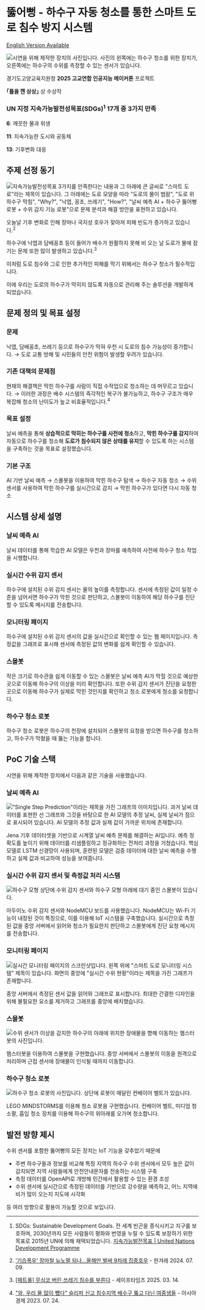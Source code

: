 # 뚫어뻥 - 하수구 자동 청소를 통한 스마트 도로 침수 방지 시스템

[English Version Available](./README.en.md)

![시연을 위해 제작한 장치의 사진입니다. 사진의 왼쪽에는 하수구 청소를 위한 장치가, 오른쪽에는 하수구의 수위를 측정할 수 있는 센서가 있습니다.](README-images/FullView.jpg)

경기도고양교육지원청 **2025 고교연합 인공지능 메이커톤** 프로젝트

**｢틀을 깬 상상｣** 상 수상작

### UN 지정 지속가능발전성목표(SDGs)<sup>1</sup> 17개 중 3가지 만족
**6**: 깨끗한 물과 위생

**11**: 지속가능한 도시와 공동체

**13**: 기후변화 대응

## 주제 선정 동기
![지속가능발전성목표 3가지를 만족한다는 내용과 그 아래에 큰 글씨로 "스마트 도로"라는 제목이 있습니다. 그 아래에는 도로 모양을 따라 "도로의 물이 범람", "도로 위 하수구 막힘", "Why?", "낙엽, 꽁초, 쓰레기", "How?", "날씨 예측 AI + 하수구 뚫어뻥 로봇 + 수위 감지 기능 로봇"으로 문제 분석과 해결 방안을 표현하고 있습니다.](README-images/IdeaBoard.jpg)

오늘날 기후 변화로 인해 장마나 국지성 호우가 잦아져 피해 빈도가 증가하고 있습니다.<sup>2</sup>

하수구에 낙엽과 담배꽁초 등이 들어가 배수가 원활하지 못해 비 오는 날 도로가 물에 잠기는 문제 또한 많이 발생하고 있습니다.<sup>3</sup>

이처럼 도로 침수와 그로 인한 추가적인 피해를 막기 위해서는 하수구 청소가 필수적입니다.

이에 우리는 도로의 하수구가 막히지 않도록 자동으로 관리해 주는 솔루션을 개발하게 되었습니다.

## 문제 정의 및 목표 설정

### 문제
낙엽, 담배꽁초, 쓰레기 등으로 하수구가 막혀 우천 시 도로의 침수 가능성이 증가합니다.
→ 도로 교통 방해 및 시민들의 안전 위험이 발생할 우려가 있습니다.

### 기존 대책의 문제점
현재의 해결책은 막힌 하수구를 사람이 직접 수작업으로 청소하는 데 머무르고 있습니다.
→ 이러한 과정은 배수 시스템의 즉각적인 복구가 불가능하고, 하수구 구조가 매우 복잡해 청소의 난이도가 높고 비효율적입니다.<sup>4</sup>

### 목표 설정
날씨 예측을 통해 **상습적으로 막히는 하수구를 사전에 청소**하고, **막힌 하수구를 감지**하여 자동으로 하수구를 청소해 **도로가 침수되지 않은 상태를 유지**할 수 있도록 하는 시스템을 구축하는 것을 목표로 설정했습니다.

### 기본 구조
AI 기반 날씨 예측 → 스몰봇을 이용하여 막힌 하수구 탐색 → 하수구 자동 청소 → 수위 센서를 사용하여 막힌 하수구를 실시간으로 감지 → 막힌 하수구가 있다면 다시 자동 청소

## 시스템 상세 설명

### 날씨 예측 AI
날씨 데이터를 통해 학습한 AI 모델은 우천과 장마를 예측하여 사전에 하수구 청소 작업을 시행합니다.

### 실시간 수위 감지 센서
하수구에 설치된 수위 감지 센서는 물의 높이를 측정합니다.
센서에 측정된 값이 일정 수준을 넘어서면 하수구가 막힌 것으로 판단하고, 스몰봇이 이동하여 해당 하수구를 진단할 수 있도록 메시지를 전송합니다.

### 모니터링 페이지
하수구에 설치된 수위 감지 센서의 값을 실시간으로 확인할 수 있는 웹 페이지입니다.
측정값을 그래프로 표시해 센서에 측정된 값의 변화를 쉽게 확인할 수 있습니다.

### 스몰봇
작은 크기로 하수관을 쉽게 이동할 수 있는 스몰봇은 날씨 예측 AI가 막힐 것으로 예상한 곳으로 이동해 하수구의 이상을 미리 확인합니다.
또한 수위 감지 센서가 진단을 요청한 곳으로 이동해 하수구가 실제로 막힌 것인지를 확인하고 청소 로봇에게 청소를 요청합니다.

### 하수구 청소 로봇
하수구 청소 로봇은 하수구의 천장에 설치되어 스몰봇의 요청을 받으면 하수구를 청소하고, 하수구가 막혔을 때 뚫는 기능을 합니다.


## PoC 기술 스택

시연을 위해 제작한 장치에서 다음과 같은 기술을 사용했습니다.

### 날씨 예측 AI
!["Single Step Prediction"이라는 제목을 가진 그래프의 이미지입니다. 과거 날씨 데이터를 표현한 선 그래프와 그것을 바탕으로 한 AI 모델의 추정 날씨, 실제 날씨가 점으로 표시되어 있습니다. AI 모델의 추정 값과 실제 값이 가까운 위치에 존재합니다.](README-images/WeatherAIPrediction.jpg)

Jena 기후 데이터셋을 기반으로 시계열 날씨 예측 문제를 해결하는 AI입니다.
예측 정확도를 높이기 위해 데이터를 리샘플링하고 정규화하는 전처리 과정을 거쳤습니다.
핵심 모델로 LSTM 신경망이 사용되며, 훈련된 모델은 검증 데이터에 대한 날씨 예측을 수행하고 실제 값과 비교하여 성능을 보여줍니다.

### 실시간 수위 감지 센서 및 측정값 처리 시스템
![하수구 모형 상단에 수위 감지 센서와 하수구 모형 아래에 대기 중인 스몰봇이 있습니다.](README-images/WaterLevelHamster.jpg)

아두이노 수위 감지 센서와 NodeMCU 보드를 사용했습니다. NodeMCU는 Wi-Fi 기능이 내장된 것이 특징으로, 이를 이용해 IoT 시스템을 구축했습니다.
실시간으로 측정된 값을 중앙 서버에서 읽어와 청소가 필요한지 판단하고 스몰봇에게 진단 요청 메시지를 전송합니다.

### 모니터링 페이지
![실시간 모니터링 페이지의 스크린샷입니다. 왼쪽 위에 "스마트 도로 모니터링 시스템" 제목이 있습니다. 화면의 중앙에 "실시간 수위 현황"이라는 제목을 가진 그래프가 존재합니다.](README-images/LevelWeb.jpg)

중앙 서버에서 측정된 센서 값을 읽어와 그래프로 표시합니다.
최대한 간결한 디자인을 위해 불필요한 요소를 제거하고 그래프를 중앙에 배치했습니다.

### 스몰봇
![수위 센서가 이상을 감지한 하수구의 아래에 위치한 장애물을 향해 이동하는 햄스터봇의 사진입니다.](README-images/HamsterBot.jpg)

햄스터봇을 이용하여 스몰봇을 구현했습니다.
중앙 서버에서 스몰봇의 이동을 원격으로 처리하며 근접 센서에 장애물이 인식될 때까지 이동합니다.

### 하수구 청소 로봇
![하수구 청소 로봇의 사진입니다. 상단에 로봇이 매달린 컨베이어 벨트가 있습니다.](README-images/Mindstorms.jpg)

LEGO MINDSTORMS를 이용해 청소 로봇을 구현했습니다.
컨베이어 벨트, 미디엄 청소팔, 흡입 청소 장치를 이용해 하수구의 위아래를 오가며 청소합니다.

## 발전 방향 제시
수위 센서를 포함한 뚫어뻥의 모든 장치는 IoT 기능을 갖추었기 때문에
* 주변 하수구들과 정보를 비교해 특정 지역의 하수구 수위 센서에서 모두 높은 값이 감지되면 지역 사람들에게 안전안내문자를 전송하는 시스템 구축
* 측정 데이터를 OpenAPI로 개방해 민간에서 활용할 수 있는 환경 조성
* 수위 센서에 실시간으로 측정된 데이터를 기반으로 강수량을 예측하고, 어느 지역에 비가 많이 오는지 지도에 시각화

등 여러 방향으로 활용이 가능할 것으로 보입니다.

---

1. SDGs: Sustainable Development Goals. 전 세계 빈곤을 종식시키고 지구를 보호하며, 2030년까지 모든 사람들이 평화와 번영을 누릴 수 있도록 보장하기 위한 목표로 2015년 UN에 의해 채택되었습니다. [지속가능발전목표 | United Nations Development Programme](https://www.undp.org/ko/policy-centre/seoul/sustainable-development-goals)

2. [‘기습폭우’ 장마철 뉴노멀 되나…올해만 벌써 9차례 집중호우](https://www.hani.co.kr/arti/society/environment/1148398.html) - 한겨레 2024. 07. 09.

3. [[패트롤] 무심코 버린 쓰레기 침수를 부른다](https://www.safetimes.co.kr/news/articleView.html?idxno=226798) - 세이프타임즈 2025. 03. 14.

4. ["와, 우리 물 많이 뺐다" 슬리퍼 신고 침수지역 배수구 뚫고 다닌 여중생들](https://www.safetimes.co.kr/news/articleView.html?idxno=226798) - 아시아경제 2023. 07. 24.